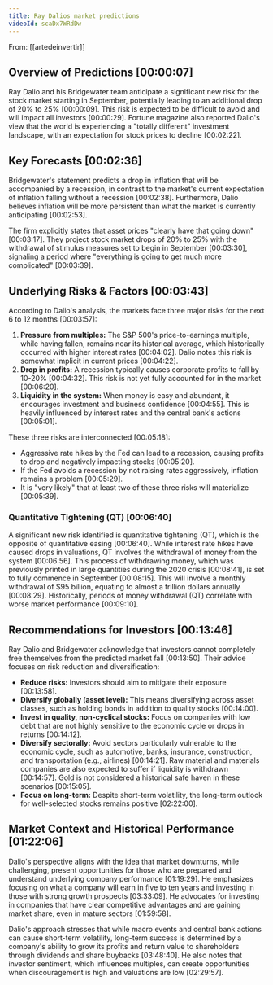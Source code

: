 ```yaml
---
title: Ray Dalios market predictions
videoId: scaDx7WRdDw
---
```


From: [[artedeinvertir]] <br/> 

## Overview of Predictions <a class="yt-timestamp" data-t="00:00:07">[00:00:07]</a>
Ray Dalio and his Bridgewater team anticipate a significant new risk for the stock market starting in September, potentially leading to an additional drop of 20% to 25% <a class="yt-timestamp" data-t="00:00:09">[00:00:09]</a>. This risk is expected to be difficult to avoid and will impact all investors <a class="yt-timestamp" data-t="00:00:29">[00:00:29]</a>. Fortune magazine also reported Dalio's view that the world is experiencing a "totally different" investment landscape, with an expectation for stock prices to decline <a class="yt-timestamp" data-t="00:02:22">[00:02:22]</a>.

## Key Forecasts <a class="yt-timestamp" data-t="00:02:36">[00:02:36]</a>
Bridgewater's statement predicts a drop in inflation that will be accompanied by a recession, in contrast to the market's current expectation of inflation falling without a recession <a class="yt-timestamp" data-t="00:02:38">[00:02:38]</a>. Furthermore, Dalio believes inflation will be more persistent than what the market is currently anticipating <a class="yt-timestamp" data-t="00:02:53">[00:02:53]</a>.

The firm explicitly states that asset prices "clearly have that going down" <a class="yt-timestamp" data-t="00:03:17">[00:03:17]</a>. They project stock market drops of 20% to 25% with the withdrawal of stimulus measures set to begin in September <a class="yt-timestamp" data-t="00:03:30">[00:03:30]</a>, signaling a period where "everything is going to get much more complicated" <a class="yt-timestamp" data-t="00:03:39">[00:03:39]</a>.

## Underlying Risks & Factors <a class="yt-timestamp" data-t="00:03:43">[00:03:43]</a>
According to Dalio's analysis, the markets face three major risks for the next 6 to 12 months <a class="yt-timestamp" data-t="00:03:57">[00:03:57]</a>:
1.  **Pressure from multiples:** The S&P 500's price-to-earnings multiple, while having fallen, remains near its historical average, which historically occurred with higher interest rates <a class="yt-timestamp" data-t="00:04:02">[00:04:02]</a>. Dalio notes this risk is somewhat implicit in current prices <a class="yt-timestamp" data-t="00:04:22">[00:04:22]</a>.
2.  **Drop in profits:** A recession typically causes corporate profits to fall by 10-20% <a class="yt-timestamp" data-t="00:04:32">[00:04:32]</a>. This risk is not yet fully accounted for in the market <a class="yt-timestamp" data-t="00:06:20">[00:06:20]</a>.
3.  **Liquidity in the system:** When money is easy and abundant, it encourages investment and business confidence <a class="yt-timestamp" data-t="00:04:55">[00:04:55]</a>. This is heavily influenced by interest rates and the central bank's actions <a class="yt-timestamp" data-t="00:05:01">[00:05:01]</a>.

These three risks are interconnected <a class="yt-timestamp" data-t="00:05:18">[00:05:18]</a>:
*   Aggressive rate hikes by the Fed can lead to a recession, causing profits to drop and negatively impacting stocks <a class="yt-timestamp" data-t="00:05:20">[00:05:20]</a>.
*   If the Fed avoids a recession by not raising rates aggressively, inflation remains a problem <a class="yt-timestamp" data-t="00:05:29">[00:05:29]</a>.
*   It is "very likely" that at least two of these three risks will materialize <a class="yt-timestamp" data-t="00:05:39">[00:05:39]</a>.

### Quantitative Tightening (QT) <a class="yt-timestamp" data-t="00:06:40">[00:06:40]</a>
A significant new risk identified is quantitative tightening (QT), which is the opposite of quantitative easing <a class="yt-timestamp" data-t="00:06:40">[00:06:40]</a>. While interest rate hikes have caused drops in valuations, QT involves the withdrawal of money from the system <a class="yt-timestamp" data-t="00:06:56">[00:06:56]</a>. This process of withdrawing money, which was previously printed in large quantities during the 2020 crisis <a class="yt-timestamp" data-t="00:08:41">[00:08:41]</a>, is set to fully commence in September <a class="yt-timestamp" data-t="00:08:15">[00:08:15]</a>. This will involve a monthly withdrawal of $95 billion, equating to almost a trillion dollars annually <a class="yt-timestamp" data-t="00:08:29">[00:08:29]</a>. Historically, periods of money withdrawal (QT) correlate with worse market performance <a class="yt-timestamp" data-t="00:09:10">[00:09:10]</a>.

## Recommendations for Investors <a class="yt-timestamp" data-t="00:13:46">[00:13:46]</a>
Ray Dalio and Bridgewater acknowledge that investors cannot completely free themselves from the predicted market fall <a class="yt-timestamp" data-t="00:13:50">[00:13:50]</a>. Their advice focuses on risk reduction and diversification:
*   **Reduce risks:** Investors should aim to mitigate their exposure <a class="yt-timestamp" data-t="00:13:58">[00:13:58]</a>.
*   **Diversify globally (asset level):** This means diversifying across asset classes, such as holding bonds in addition to quality stocks <a class="yt-timestamp" data-t="00:14:00">[00:14:00]</a>.
*   **Invest in quality, non-cyclical stocks:** Focus on companies with low debt that are not highly sensitive to the economic cycle or drops in returns <a class="yt-timestamp" data-t="00:14:12">[00:14:12]</a>.
*   **Diversify sectorally:** Avoid sectors particularly vulnerable to the economic cycle, such as automotive, banks, insurance, construction, and transportation (e.g., airlines) <a class="yt-timestamp" data-t="00:14:21">[00:14:21]</a>. Raw material and materials companies are also expected to suffer if liquidity is withdrawn <a class="yt-timestamp" data-t="00:14:57">[00:14:57]</a>. Gold is not considered a historical safe haven in these scenarios <a class="yt-timestamp" data-t="00:15:05">[00:15:05]</a>.
*   **Focus on long-term:** Despite short-term volatility, the long-term outlook for well-selected stocks remains positive <a class="yt-timestamp" data-t="02:22:00">[02:22:00]</a>.

## Market Context and Historical Performance <a class="yt-timestamp" data-t="01:22:06">[01:22:06]</a>
Dalio's perspective aligns with the idea that market downturns, while challenging, present opportunities for those who are prepared and understand underlying company performance <a class="yt-timestamp" data-t="01:19:29">[01:19:29]</a>. He emphasizes focusing on what a company will earn in five to ten years and investing in those with strong growth prospects <a class="yt-timestamp" data-t="03:33:09">[03:33:09]</a>. He advocates for investing in companies that have clear competitive advantages and are gaining market share, even in mature sectors <a class="yt-timestamp" data-t="01:59:58">[01:59:58]</a>.

Dalio's approach stresses that while macro events and central bank actions can cause short-term volatility, long-term success is determined by a company's ability to grow its profits and return value to shareholders through dividends and share buybacks <a class="yt-timestamp" data-t="03:48:40">[03:48:40]</a>. He also notes that investor sentiment, which influences multiples, can create opportunities when discouragement is high and valuations are low <a class="yt-timestamp" data-t="02:29:57">[02:29:57]</a>.